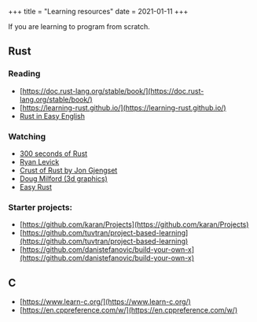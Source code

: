 +++
title = "Learning resources"
date = 2021-01-11
+++

If you are learning to program from scratch.


## Rust

### Reading

* [https://doc.rust-lang.org/stable/book/](https://doc.rust-lang.org/stable/book/)
* [https://learning-rust.github.io/](https://learning-rust.github.io/)
* [Rust in Easy English](https://github.com/Dhghomon/easy_rust)

### Watching 

* [300 seconds of Rust](https://www.youtube.com/watch?v=9fZQEbwGNT8&list=PLwhLlO5Vugx6KCwTpW_4fUeES2jdkDSW9)
* [Ryan Levick](https://www.youtube.com/channel/UCpeX4D-ArTrsqvhLapAHprQ/videos)
* [Crust of Rust by Jon Gjengset](https://www.youtube.com/watch?v=rAl-9HwD858&list=PLqbS7AVVErFiWDOAVrPt7aYmnuuOLYvOa) 
* [Doug Milford (3d graphics)](https://www.youtube.com/channel/UCmBgC0JN41HjyjAXfkdkp-Q)
* [Easy Rust](https://www.youtube.com/playlist?list=PLfllocyHVgsRwLkTAhG0E-2QxCf-ozBkk)

### Starter projects:

* [https://github.com/karan/Projects](https://github.com/karan/Projects)
* [https://github.com/tuvtran/project-based-learning](https://github.com/tuvtran/project-based-learning)
* [https://github.com/danistefanovic/build-your-own-x](https://github.com/danistefanovic/build-your-own-x)


## C

* [https://www.learn-c.org/](https://www.learn-c.org/)
* [https://en.cppreference.com/w/](https://en.cppreference.com/w/)
